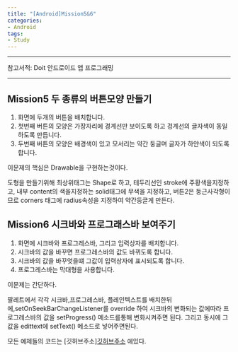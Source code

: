 ```yaml
---
title: "[Android]Mission5&6"
categories:
- Android
tags:
- Study
---
```


---

참고서적: Doit 안드로이드 앱 프로그래밍

---

Mission5 두 종류의 버튼모양 만들기
---

1. 화면에 두개의 버튼을 배치합니다.
2. 첫번째 버튼의 모양은 가장자리에 경계선만 보이도록 하고 겅계선의 글자색이 동일하도록 만듭니다.
3. 두번째 버튼의 모양은 배경색이 있고 모서리는 약간 둥글며 글자가 하얀색이 되도록 합니다.

이문제의 핵심은 Drawable을 구현하는것이다.

도형을 만들기위해 최상위태그는 Shape로 하고, 테두리선인 stroke에 주황색을지정하고, 내부 content의 색을지정하는 solid태그에 무색을 지정하고, 버튼2은 둥근사각형이므로 corners 태그에 radius속성을 지정하여 약간둥글게 만든다.


Mission6 시크바와 프로그래스바 보여주기
---
1. 화면에 시크바와 프로그레스바, 그리고 입력상자를 배치합니다.
2. 시크바의 값을 바꾸면 프로그레스바의 값도 바뀌도록 합니다.
3. 시크바의 값을 바꾸엇을떄 그값이 입력상자에 표시되도록 합니다.
4. 프로그레스바는 막대형을 사용합니다.

이문제는 간단하다.

팔레트에서 각각 시크바,프로그레스바, 플레인텍스트를 배치한뒤에,setOnSeekBarChangeListener를 override 하여 시크바의 변화되는 값에따라 프로그레스바의 값을 setProgress() 메소드를통해 변화시켜주면 된다.  그리고 동시에 그값을 edittext에 setText() 메소드로 넣어주면된다.

모든 예제들의 코드는 [깃허브주소][깃허브주소](https://github.com/jowunnal/studyAndroid "github link") 에있다.
